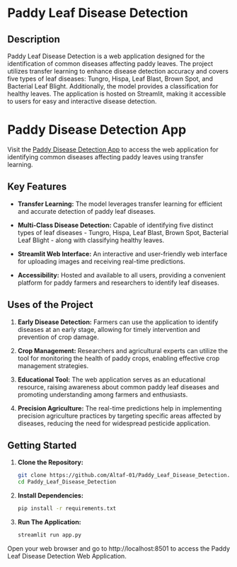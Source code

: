 # Paddy Leaf Disease Detection

## Description

Paddy Leaf Disease Detection is a web application designed for the identification of common diseases affecting paddy leaves. The project utilizes transfer learning to enhance disease detection accuracy and covers five types of leaf diseases: Tungro, Hispa, Leaf Blast, Brown Spot, and Bacterial Leaf Blight. Additionally, the model provides a classification for healthy leaves. The application is hosted on Streamlit, making it accessible to users for easy and interactive disease detection.
# Paddy Disease Detection App

Visit the [Paddy Disease Detection App](https://paddy-leaf-disease-detection.streamlit.app/) to access the web application for identifying common diseases affecting paddy leaves using transfer learning.



## Key Features

- **Transfer Learning:** The model leverages transfer learning for efficient and accurate detection of paddy leaf diseases.

- **Multi-Class Disease Detection:** Capable of identifying five distinct types of leaf diseases - Tungro, Hispa, Leaf Blast, Brown Spot, Bacterial Leaf Blight - along with classifying healthy leaves.

- **Streamlit Web Interface:** An interactive and user-friendly web interface for uploading images and receiving real-time predictions.

- **Accessibility:** Hosted and available to all users, providing a convenient platform for paddy farmers and researchers to identify leaf diseases.

## Uses of the Project

1. **Early Disease Detection:** Farmers can use the application to identify diseases at an early stage, allowing for timely intervention and prevention of crop damage.

2. **Crop Management:** Researchers and agricultural experts can utilize the tool for monitoring the health of paddy crops, enabling effective crop management strategies.

3. **Educational Tool:** The web application serves as an educational resource, raising awareness about common paddy leaf diseases and promoting understanding among farmers and enthusiasts.

4. **Precision Agriculture:** The real-time predictions help in implementing precision agriculture practices by targeting specific areas affected by diseases, reducing the need for widespread pesticide application.

## Getting Started

1. **Clone the Repository:**

   ```bash
   git clone https://github.com/Altaf-01/Paddy_Leaf_Disease_Detection.git
   cd Paddy_Leaf_Disease_Detection

2. **Install Dependencies:**
   ```bash
   pip install -r requirements.txt
3. **Run The Application:**
   ```bash
   streamlit run app.py
Open your web browser and go to http://localhost:8501 to access the Paddy Leaf Disease Detection Web Application.

